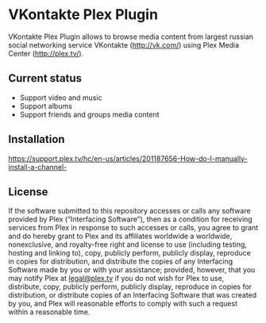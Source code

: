 VKontakte Plex Plugin
=====

VKontakte Plex Plugin allows to browse media content from largest russian social networking service VKontakte (http://vk.com/) using Plex Media Center (http://plex.tv/).


Current status
-------

* Support video and music
* Support albums
* Support friends and groups media content


Installation
-------

https://support.plex.tv/hc/en-us/articles/201187656-How-do-I-manually-install-a-channel-


License
-------

If the software submitted to this repository accesses or calls any software provided by Plex (“Interfacing Software”), then as a condition for receiving services from Plex in response to such accesses or calls, you agree to grant and do hereby grant to Plex and its affiliates worldwide a worldwide, nonexclusive, and royalty-free right and license to use (including testing, hosting and linking to), copy, publicly perform, publicly display, reproduce in copies for distribution, and distribute the copies of any Interfacing Software made by you or with your assistance; provided, however, that you may notify Plex at legal@plex.tv if you do not wish for Plex to use, distribute, copy, publicly perform, publicly display, reproduce in copies for distribution, or distribute copies of an Interfacing Software that was created by you, and Plex will reasonable efforts to comply with such a request within a reasonable time.

